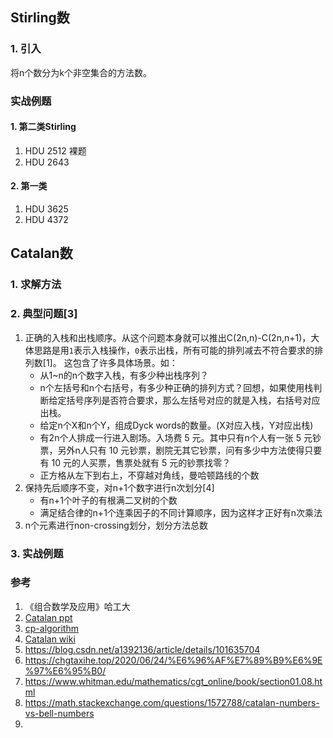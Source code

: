 ## Stirling数

### 1. 引入

将n个数分为k个非空集合的方法数。



### 实战例题

#### 1. 第二类Stirling

1. HDU 2512 裸题
2. HDU 2643

#### 2. 第一类

1. HDU 3625
2. HDU 4372

## Catalan数

### 1. 求解方法

### 2. 典型问题[3]
1. 正确的入栈和出栈顺序。从这个问题本身就可以推出C(2n,n)-C(2n,n+1)，大体思路是用`1`表示入栈操作，`0`表示出栈，所有可能的排列减去不符合要求的排列数[1]。
	这包含了许多具体场景。如：
	* 从1~n的n个数字入栈，有多少种出栈序列？
	* n个左括号和n个右括号，有多少种正确的排列方式？回想，如果使用栈判断给定括号序列是否符合要求，那么左括号对应的就是入栈，右括号对应出栈。
	* 给定n个X和n个Y，组成Dyck words的数量。(X对应入栈，Y对应出栈)
	* 有2n个人排成一行进入剧场。入场费 5 元。其中只有n个人有一张 5 元钞票，另外n人只有 10 元钞票，剧院无其它钞票，问有多少中方法使得只要有 10 元的人买票，售票处就有 5 元的钞票找零？
	* 正方格从左下到右上，不穿越对角线，曼哈顿路线的个数
2. 保持先后顺序不变，对n+1个数字进行n次划分[4]
	* 有n+1个叶子的有根满二叉树的个数
	* 满足结合律的n+1个连乘因子的不同计算顺序，因为这样才正好有n次乘法
3. n个元素进行non-crossing划分，划分方法总数

### 3. 实战例题



### 参考
1. 《组合数学及应用》哈工大
2. [Catalan ppt](https://math.mit.edu/~rstan/transparencies/china.pdf)
3. [cp-algorithm](https://cp-algorithms.com/combinatorics/catalan-numbers.html)
4. [Catalan wiki](en.wikipedia.org/wiki/Catalan_number#Applications_in_combinatorics)
5. https://blog.csdn.net/a1392136/article/details/101635704
6. https://chgtaxihe.top/2020/06/24/%E6%96%AF%E7%89%B9%E6%9E%97%E6%95%B0/
7. https://www.whitman.edu/mathematics/cgt_online/book/section01.08.html
8. https://math.stackexchange.com/questions/1572788/catalan-numbers-vs-bell-numbers
9. 

